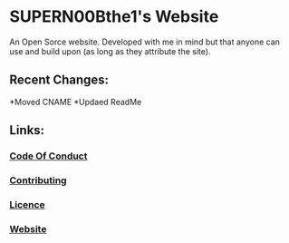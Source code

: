 # SUPERN00Bthe1's Website
An Open Sorce website. Developed with me in mind but that anyone can use and build upon (as long as they attribute the site).

## Recent Changes:
*Moved CNAME
*Updaed ReadMe

## Links:
### [Code Of Conduct](https://github.com/SUPERN00Bthefirst/SUPERN00Bthe1Website/blob/master/.github/CODE_OF_CONDUCT.md)
### [Contributing](https://github.com/SUPERN00Bthefirst/SUPERN00Bthe1Website/blob/master/.github/CONTRIBUTING.md)
### [Licence](https://github.com/SUPERN00Bthefirst/SUPERN00Bthe1Website/blob/master/Licence)
### [Website](https://supern00b.8bit.ca/)
